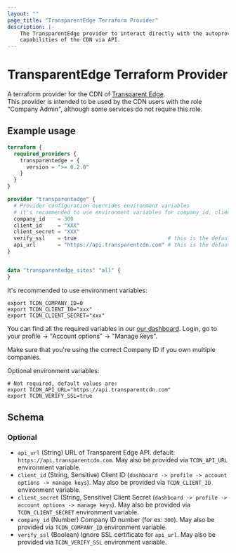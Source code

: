 ```yaml
---
layout: ""
page_title: "TransparentEdge Terraform Provider"
description: |-
    The TransparentEdge provider to interact directly with the autoprovisioning
    capabilities of the CDN via API.
---
```


# TransparentEdge Terraform Provider

A terraform provider for the CDN of [Transparent Edge](https://www.transparentedge.eu/).  
This provider is intended to be used by the CDN users with the role "Company Admin", although some services do not require this role.

## Example usage

```terraform
terraform {
  required_providers {
    transparentedge = {
      version = ">= 0.2.0"
    }
  }
}

provider "transparentedge" {
  # Provider configuration overrides environment variables
  # it's recommended to use environment variables for company_id, client_id and client_secret
  company_id    = 300
  client_id     = "XXX"
  client_secret = "XXX"
  verify_ssl    = true                             # this is the default value
  api_url       = "https://api.transparentcdn.com" # this is the default value
}


data "transparentedge_sites" "all" {
}
```

It's recommended to use environment variables:  

```shell
export TCDN_COMPANY_ID=0
export TCDN_CLIENT_ID="xxx"
export TCDN_CLIENT_SECRET="xxx"
```

You can find all the required variables in our [our dashboard](https://dashboard.transparentcdn.com/).
Login, go to your profile -> "Account options" -> "Manage keys".

Make sure that you're using the correct Company ID if you own multiple companies.  

Optional environment variables:  

```shell
# Not required, default values are:
export TCDN_API_URL="https://api.transparentcdn.com"
export TCDN_VERIFY_SSL=true
```

<!-- schema generated by tfplugindocs -->
## Schema

### Optional

- `api_url` (String) URL of Transparent Edge API. default: `https://api.transparentcdn.com`. May also be provided via `TCDN_API_URL` environment variable.
- `client_id` (String, Sensitive) Client ID (`dashboard -> profile -> account options -> manage keys`). May also be provided via `TCDN_CLIENT_ID` environment variable.
- `client_secret` (String, Sensitive) Client Secret (`dashboard -> profile -> account options -> manage keys`). May also be provided via `TCDN_CLIENT_SECRET` environment variable.
- `company_id` (Number) Company ID number (for ex: `300`). May also be provided via `TCDN_COMPANY_ID` environment variable.
- `verify_ssl` (Boolean) Ignore SSL certificate for `api_url`. May also be provided via `TCDN_VERIFY_SSL` environment variable.

